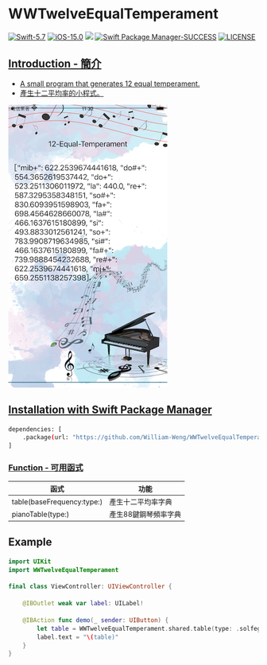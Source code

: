 # WWTwelveEqualTemperament

[![Swift-5.7](https://img.shields.io/badge/Swift-5.7-orange.svg?style=flat)](https://developer.apple.com/swift/) [![iOS-15.0](https://img.shields.io/badge/iOS-15.0-pink.svg?style=flat)](https://developer.apple.com/swift/) ![](https://img.shields.io/github/v/tag/William-Weng/WWTwelveEqualTemperament) [![Swift Package Manager-SUCCESS](https://img.shields.io/badge/Swift_Package_Manager-SUCCESS-blue.svg?style=flat)](https://developer.apple.com/swift/) [![LICENSE](https://img.shields.io/badge/LICENSE-MIT-yellow.svg?style=flat)](https://developer.apple.com/swift/)

## [Introduction - 簡介](https://swiftpackageindex.com/William-Weng)
- [A small program that generates 12 equal temperament.](https://zh.wikipedia.org/zh-tw/十二平均律)
- [產生十二平均率的小程式。](https://zh.pngtree.com/freebackground/music-dream-piano-training-poster_1129277.html)

![](./Example.png)

## [Installation with Swift Package Manager](https://medium.com/彼得潘的-swift-ios-app-開發問題解答集/使用-spm-安裝第三方套件-xcode-11-新功能-2c4ffcf85b4b)

```bash
dependencies: [
    .package(url: "https://github.com/William-Weng/WWTwelveEqualTemperament.git", .upToNextMajor(from: "1.0.2"))
]
```

### [Function - 可用函式](https://ezgif.com/video-to-webp)
|函式|功能|
|-|-|
|table(baseFrequency:type:)|產生十二平均率字典|
|pianoTable(type:)|產生88鍵鋼琴頻率字典|

## Example
```swift
import UIKit
import WWTwelveEqualTemperament

final class ViewController: UIViewController {
    
    @IBOutlet weak var label: UILabel!
    
    @IBAction func demo(_ sender: UIButton) {
        let table = WWTwelveEqualTemperament.shared.table(type: .solfeggio)
        label.text = "\(table)"
    }
}
```
